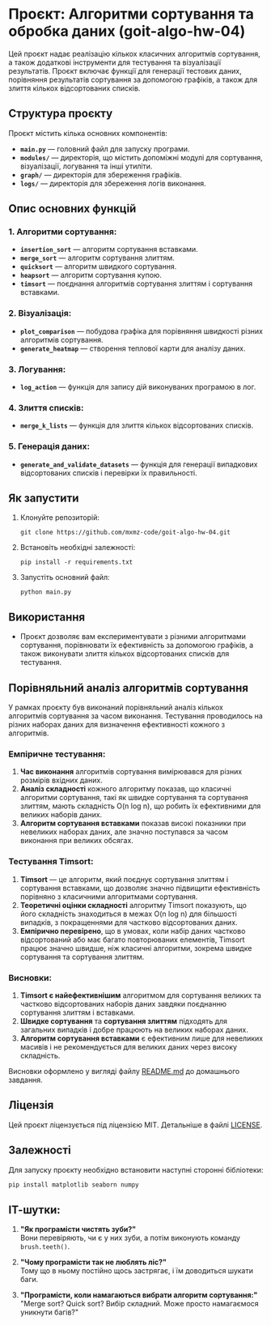 
# Проєкт: Алгоритми сортування та обробка даних (goit-algo-hw-04)

Цей проєкт надає реалізацію кількох класичних алгоритмів сортування, а також додаткові інструменти для тестування та візуалізації результатів. Проєкт включає функції для генерації тестових даних, порівняння результатів сортування за допомогою графіків, а також для злиття кількох відсортованих списків.

## Структура проєкту

Проєкт містить кілька основних компонентів:

- **`main.py`** — головний файл для запуску програми.
- **`modules/`** — директорія, що містить допоміжні модулі для сортування, візуалізації, логування та інші утиліти.
- **`graph/`** — директорія для збереження графіків.
- **`logs/`** — директорія для збереження логів виконання.
  
## Опис основних функцій

### 1. Алгоритми сортування:
- **`insertion_sort`** — алгоритм сортування вставками.
- **`merge_sort`** — алгоритм сортування злиттям.
- **`quicksort`** — алгоритм швидкого сортування.
- **`heapsort`** — алгоритм сортування купою.
- **`timsort`** — поєднання алгоритмів сортування злиттям і сортування вставками.

### 2. Візуалізація:
- **`plot_comparison`** — побудова графіка для порівняння швидкості різних алгоритмів сортування.
- **`generate_heatmap`** — створення теплової карти для аналізу даних.

### 3. Логування:
- **`log_action`** — функція для запису дій виконуваних програмою в лог.

### 4. Злиття списків:
- **`merge_k_lists`** — функція для злиття кількох відсортованих списків.

### 5. Генерація даних:
- **`generate_and_validate_datasets`** — функція для генерації випадкових відсортованих списків і перевірки їх правильності.

## Як запустити

1. Клонуйте репозиторій:
   ```
   git clone https://github.com/mxmz-code/goit-algo-hw-04.git
   ```

2. Встановіть необхідні залежності:
   ```
   pip install -r requirements.txt
   ```

3. Запустіть основний файл:
   ```
   python main.py
   ```

## Використання

- Проєкт дозволяє вам експериментувати з різними алгоритмами сортування, порівнювати їх ефективність за допомогою графіків, а також виконувати злиття кількох відсортованих списків для тестування.

## Порівняльний аналіз алгоритмів сортування

У рамках проєкту був виконаний порівняльний аналіз кількох алгоритмів сортування за часом виконання. Тестування проводилось на різних наборах даних для визначення ефективності кожного з алгоритмів.

### Емпіричне тестування:

1. **Час виконання** алгоритмів сортування вимірювався для різних розмірів вхідних даних.
2. **Аналіз складності** кожного алгоритму показав, що класичні алгоритми сортування, такі як швидке сортування та сортування злиттям, мають складність O(n log n), що робить їх ефективними для великих наборів даних.
3. **Алгоритм сортування вставками** показав високі показники при невеликих наборах даних, але значно поступався за часом виконання при великих обсягах.

### Тестування Timsort:

1. **Timsort** — це алгоритм, який поєднує сортування злиттям і сортування вставками, що дозволяє значно підвищити ефективність порівняно з класичними алгоритмами сортування.
2. **Теоретичні оцінки складності** алгоритму Timsort показують, що його складність знаходиться в межах O(n log n) для більшості випадків, з покращеннями для частково відсортованих даних.
3. **Емпірично перевірено**, що в умовах, коли набір даних частково відсортований або має багато повторюваних елементів, Timsort працює значно швидше, ніж класичні алгоритми, зокрема швидке сортування та сортування злиттям.

### Висновки:

1. **Timsort є найефективнішим** алгоритмом для сортування великих та частково відсортованих наборів даних завдяки поєднанню сортування злиттям і вставками.
2. **Швидке сортування** та **сортування злиттям** підходять для загальних випадків і добре працюють на великих наборах даних.
3. **Алгоритм сортування вставками** є ефективним лише для невеликих масивів і не рекомендується для великих даних через високу складність.

Висновки оформлено у вигляді файлу [README.md](README.md) до домашнього завдання.

## Ліцензія

Цей проєкт ліцензується під ліцензією MIT. Детальніше в файлі [LICENSE](LICENSE).

## Залежності

Для запуску проєкту необхідно встановити наступні сторонні бібліотеки:

```bash
pip install matplotlib seaborn numpy
```

## ІТ-шутки:

1. **"Як програмісти чистять зуби?"**  
   Вони перевіряють, чи є у них зуби, а потім виконують команду `brush.teeth()`.

2. **"Чому програмісти так не люблять ліс?"**  
   Тому що в ньому постійно щось застрягає, і їм доводиться шукати баги.

3. **"Програмісти, коли намагаються вибрати алгоритм сортування:"**  
   "Merge sort? Quick sort? Вибір складний. Може просто намагаємося уникнути багів?"
